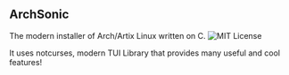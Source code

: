 ## ArchSonic

The modern installer of Arch/Artix Linux written on C.
![MIT License](LICENSE)

It uses notcurses, modern TUI Library that provides many useful and cool features!
